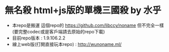 # 無名殺 html+js版的單機三國殺 by 水乎
- 本repo是搬運 這個repo的 https://github.com/libccy/noname 但不完全一樣 (要完整codec或是客戶端請去原始的repo下載)
- 目前repo版本 : 1.9.106.2.2
- 線上web版(打開直接玩本repo) : http://wunoname.ml/